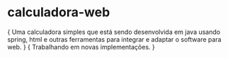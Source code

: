 # calculadora-web

{ Uma calculadora simples que está sendo desenvolvida em java usando spring, html e outras ferramentas para integrar e adaptar o software para web. }
{ Trabalhando em novas implementações. }
